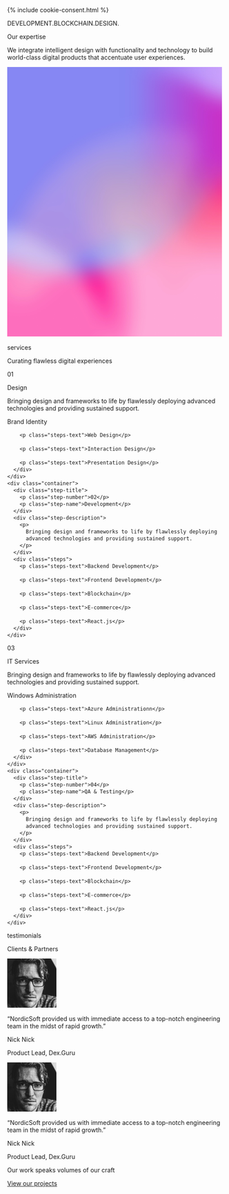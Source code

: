 {% include cookie-consent.html %}
<section id="services">
  <div class="ticker-wrap">
    <div class="ticker">
      <div class="ticker__item">DEVELOPMENT.BLOCKCHAIN.DESIGN.</div>
    </div>
  </div>

  <div class="container">
    <div class="line"></div>
    <div class="service-col">
      <div class="h2-services main-header">
        <p class="h2-text">Our expertise</p>
      </div>
      <div class="who-are-we">
        <p>
          We integrate intelligent design with functionality and technology to
          build world-class digital products that accentuate user experiences.
        </p>
      </div>
    </div>
    <div class="service-col">
      <div class="serices-image">
        <img
          src="/assets/images/services.png"
          width="498"
          height="625"
          alt=""
        />
      </div>
    </div>
  </div>
  <div class="container">
    <div class="h2-services">
      <p class="h2-text">services</p>
    </div>
  </div>
  <div class="container">
    <p class="h3-text">Curating flawless digital experiences</p>
  </div>
  <div class="step-container">
    <div class="container">
      <div class="step-title">
        <p class="step-number">01</p>
        <p class="step-name">Design</p>
      </div>
      <div class="step-description">
        <p>
          Bringing design and frameworks to life by flawlessly deploying
          advanced technologies and providing sustained support.
        </p>
      </div>
      <div class="steps">
        <p class="steps-text">Brand Identity</p>

        <p class="steps-text">Web Design</p>

        <p class="steps-text">Interaction Design</p>

        <p class="steps-text">Presentation Design</p>
      </div>
    </div>
    <div class="container">
      <div class="step-title">
        <p class="step-number">02</p>
        <p class="step-name">Development</p>
      </div>
      <div class="step-description">
        <p>
          Bringing design and frameworks to life by flawlessly deploying
          advanced technologies and providing sustained support.
        </p>
      </div>
      <div class="steps">
        <p class="steps-text">Backend Development</p>

        <p class="steps-text">Frontend Development</p>

        <p class="steps-text">Blockchain</p>

        <p class="steps-text">E-commerce</p>

        <p class="steps-text">React.js</p>
      </div>
    </div>

  </div>
  <div class="step-container">
    <div class="container">
      <div class="step-title">
        <p class="step-number">03</p>
        <p class="step-name">IT Services</p>
      </div>
      <div class="step-description">
        <p>
          Bringing design and frameworks to life by flawlessly deploying
          advanced technologies and providing sustained support.
        </p>
      </div>
      <div class="steps">
        <p class="steps-text">Windows Administration</p>

        <p class="steps-text">Azure Administrationn</p>

        <p class="steps-text">Linux Administration</p>

        <p class="steps-text">AWS Administration</p>

        <p class="steps-text">Database Management</p>
      </div>
    </div>
    <div class="container">
      <div class="step-title">
        <p class="step-number">04</p>
        <p class="step-name">QA & Testing</p>
      </div>
      <div class="step-description">
        <p>
          Bringing design and frameworks to life by flawlessly deploying
          advanced technologies and providing sustained support.
        </p>
      </div>
      <div class="steps">
        <p class="steps-text">Backend Development</p>

        <p class="steps-text">Frontend Development</p>

        <p class="steps-text">Blockchain</p>

        <p class="steps-text">E-commerce</p>

        <p class="steps-text">React.js</p>
      </div>
    </div>

  </div>
</section>
<section class="clients">
  <div class="container">
    <div class="h2-clients">
      <p class="h2-text">testimonials</p>
    </div>
  </div>
  <div class="container">
    <p class="h3-text">Clients & Partners</p>
    <div class="clients-testimonials">
      <div class="testimonial">
        <div class="container">
          <div class="testimonial-image">
            <img
              src="/assets/images/client.png"
              width="114"
              height="114"
              alt=""
            />
          </div>
          <div class="testimonial-description">
            <p>
              “NordicSoft provided us with immediate access to a top-notch
              engineering team in the midst of rapid growth.”
            </p>
            <div class="client-title">
              <p>Nick Nick</p>
              <p>Product Lead, Dex.Guru</p>
            </div>
          </div>
        </div>
      </div>
      <div class="testimonial">
        <div class="container">
          <div class="testimonial-image">
            <img
              src="/assets/images/client.png"
              width="114"
              height="114"
              alt=""
            />
          </div>
          <div class="testimonial-description">
            <p>
              “NordicSoft provided us with immediate access to a top-notch
              engineering team in the midst of rapid growth.”
            </p>
            <div class="client-title">
              <p>Nick Nick</p>
              <p>Product Lead, Dex.Guru</p>
            </div>
          </div>
        </div>
      </div>
    </div>
  </div>
</section>

<section id="get-in-touch">
  <div class="container">
    <p>Our work speaks volumes of our craft</p>
    <a class="get-in-touch-link" href="/get">View our projects</a>
  </div>
</section>
